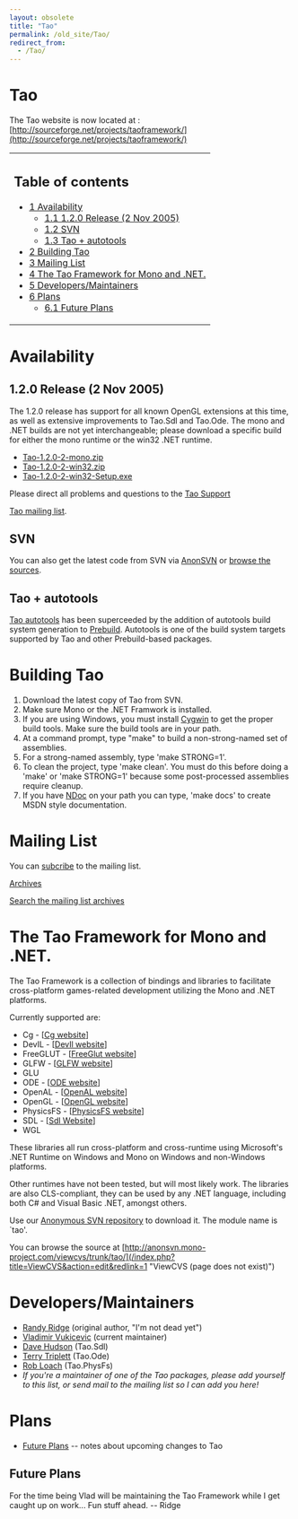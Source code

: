 ```yaml
---
layout: obsolete
title: "Tao"
permalink: /old_site/Tao/
redirect_from:
  - /Tao/
---
```


Tao
===

The Tao website is now located at : [http://sourceforge.net/projects/taoframework/](http://sourceforge.net/projects/taoframework/)

<table>
<col width="100%" />
<tbody>
<tr class="odd">
<td align="left"><h2>Table of contents</h2>
<ul>
<li><a href="#availability">1 Availability</a>
<ul>
<li><a href="#120-release-2-nov-2005">1.1 1.2.0 Release (2 Nov 2005)</a></li>
<li><a href="#svn">1.2 SVN</a></li>
<li><a href="#tao--autotools">1.3 Tao + autotools</a></li>
</ul></li>
<li><a href="#building-tao">2 Building Tao</a></li>
<li><a href="#mailing-list">3 Mailing List</a></li>
<li><a href="#the-tao-framework-for-mono-and-net">4 The Tao Framework for Mono and .NET.</a></li>
<li><a href="#developersmaintainers">5 Developers/Maintainers</a></li>
<li><a href="#plans">6 Plans</a>
<ul>
<li><a href="#future-plans">6.1 Future Plans</a></li>
</ul></li>
</ul></td>
</tr>
</tbody>
</table>

Availability
============

1.2.0 Release (2 Nov 2005)
--------------------------

The 1.2.0 release has support for all known OpenGL extensions at this time, as well as extensive improvements to Tao.Sdl and Tao.Ode. The mono and .NET builds are not yet interchangeable; please download a specific build for either the mono runtime or the win32 .NET runtime.

-   [Tao-1.2.0-2-mono.zip](http://www.go-mono.com/tao/1.2.0/Tao-1.2.0-2-mono.zip)
-   [Tao-1.2.0-2-win32.zip](http://www.go-mono.com/tao/1.2.0/Tao-1.2.0-2-win32.zip)
-   [Tao-1.2.0-2-win32-Setup.exe](http://www.go-mono.com/tao/1.2.0/Tao-1.2.0-2-win32-Setup.exe)

Please direct all problems and questions to the [Tao Support](http://sourceforge.net/projects/taoframework/support/)

[Tao mailing list](http://galactus.ximian.com/pipermail/tao-list/).

SVN
---

You can also get the latest code from SVN via [AnonSVN]({{site.github.url}}/old_site/SourceCodeRepository) or [browse the sources](http://anonsvn.mono-project.com/viewvc/trunk/tao/).

Tao + autotools
---------------

[Tao autotools]({{site.github.url}}/old_site/Tao_autotools "Tao autotools") has been superceeded by the addition of autotools build system generation to [Prebuild]({{site.github.url}}/old_site/Prebuild "Prebuild"). Autotools is one of the build system targets supported by Tao and other Prebuild-based packages.

Building Tao
============

1.  Download the latest copy of Tao from SVN.
2.  Make sure Mono or the .NET Framwork is installed.
3.  If you are using Windows, you must install [Cygwin](http://www.cygwin.com) to get the proper build tools. Make sure the build tools are in your path.
4.  At a command prompt, type "make" to build a non-strong-named set of assemblies.
5.  For a strong-named assembly, type 'make STRONG=1'.
6.  To clean the project, type 'make clean'. You must do this before doing a 'make' or 'make STRONG=1' because some post-processed assemblies require cleanup.
7.  If you have [NDoc](http://ndoc.sourceforge.net) on your path you can type, 'make docs' to create MSDN style documentation.

Mailing List
============

You can [subcribe](http://galactus.ximian.com/mailman/listinfo/tao-list) to the mailing list.

[Archives](http://galactus.ximian.com/pipermail/tao-list/)

[Search the mailing list archives](http://www.google.com/search?hl=en&q=site%3Agalactus.ximian.com+Tao)

The Tao Framework for Mono and .NET.
====================================

The Tao Framework is a collection of bindings and libraries to facilitate cross-platform games-related development utilizing the Mono and .NET platforms.

Currently supported are:

-   Cg - [[Cg website](http://developer.nvidia.com/page/cg_main.html)]
-   DevIL - [[DevIl website](http://openil.sourceforge.net)]
-   FreeGLUT - [[FreeGlut website](http://freeglut.sourceforge.net)]
-   GLFW - [[GLFW website](http://glfw.sourceforge.net/)]
-   GLU
-   ODE - [[ODE website](http://www.ode.org/)]
-   OpenAL - [[OpenAL website](http://openal.org/)]
-   OpenGL - [[OpenGL website](http://opengl.org/)]
-   PhysicsFS - [[PhysicsFS website](http://icculus.org/physfs/)]
-   SDL - [[Sdl Website](http://www.libsdl.org)]
-   WGL

 These libraries all run cross-platform and cross-runtime using Microsoft's .NET Runtime on Windows and Mono on Windows and non-Windows platforms.

Other runtimes have not been tested, but will most likely work. The libraries are also CLS-compliant, they can be used by any .NET language, including both C\# and Visual Basic .NET, amongst others.

Use our [Anonymous SVN repository]({{site.github.url}}/old_site/SourceCodeRepository) to download it. The module name is \`tao'.

You can browse the source at [http://anonsvn.mono-project.com/viewcvs/trunk/tao/](/index.php?title=ViewCVS&action=edit&redlink=1 "ViewCVS (page does not exist)")

Developers/Maintainers
======================

-   [Randy Ridge](/index.php?title=RandyRidge&action=edit&redlink=1 "RandyRidge (page does not exist)") (original author, "I'm not dead yet")
-   [Vladimir Vukicevic](/index.php?title=VladimirVukicevic&action=edit&redlink=1 "VladimirVukicevic (page does not exist)") (current maintainer)
-   [Dave Hudson](/index.php?title=DaveHudson&action=edit&redlink=1 "DaveHudson (page does not exist)") (Tao.Sdl)
-   [Terry Triplett](/index.php?title=TerryTriplett&action=edit&redlink=1 "TerryTriplett (page does not exist)") (Tao.Ode)
-   [Rob Loach](/index.php?title=RobLoach&action=edit&redlink=1 "RobLoach (page does not exist)") (Tao.PhysFs)
-   *If you're a maintainer of one of the Tao packages, please add yourself to this list, or send mail to the mailing list so I can add you here!*

Plans
=====

-   [Future Plans]({{site.github.url}}/old_site/Tao:FuturePlans "Tao:FuturePlans") -- notes about upcoming changes to Tao

Future Plans
------------

For the time being Vlad will be maintaining the Tao Framework while I get caught up on work... Fun stuff ahead. -- Ridge

